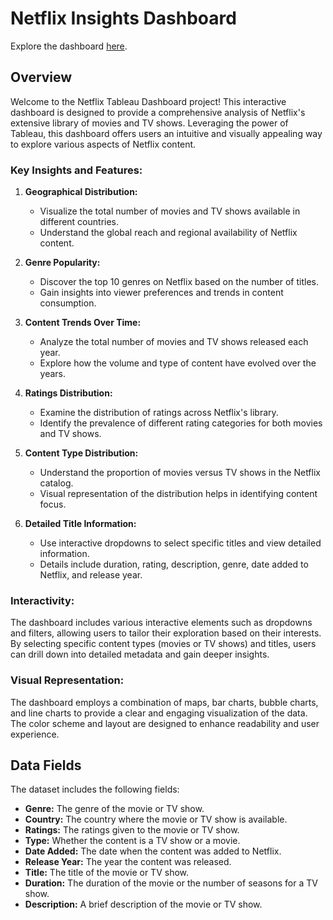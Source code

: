 # **Netflix Insights Dashboard**

Explore the dashboard [here](https://public.tableau.com/app/profile/shivanjali.sharma1221/viz/Netflix_17196783030320/Netflix).

## Overview
Welcome to the Netflix Tableau Dashboard project! This interactive dashboard is designed to provide a comprehensive analysis of Netflix's extensive library of movies and TV shows. Leveraging the power of Tableau, this dashboard offers users an intuitive and visually appealing way to explore various aspects of Netflix content.

### Key Insights and Features:
1. **Geographical Distribution:**
   - Visualize the total number of movies and TV shows available in different countries.
   - Understand the global reach and regional availability of Netflix content.

2. **Genre Popularity:**
   - Discover the top 10 genres on Netflix based on the number of titles.
   - Gain insights into viewer preferences and trends in content consumption.

3. **Content Trends Over Time:**
   - Analyze the total number of movies and TV shows released each year.
   - Explore how the volume and type of content have evolved over the years.

4. **Ratings Distribution:**
   - Examine the distribution of ratings across Netflix's library.
   - Identify the prevalence of different rating categories for both movies and TV shows.

5. **Content Type Distribution:**
   - Understand the proportion of movies versus TV shows in the Netflix catalog.
   - Visual representation of the distribution helps in identifying content focus.

6. **Detailed Title Information:**
   - Use interactive dropdowns to select specific titles and view detailed information.
   - Details include duration, rating, description, genre, date added to Netflix, and release year.

### Interactivity:
The dashboard includes various interactive elements such as dropdowns and filters, allowing users to tailor their exploration based on their interests. By selecting specific content types (movies or TV shows) and titles, users can drill down into detailed metadata and gain deeper insights.

### Visual Representation:
The dashboard employs a combination of maps, bar charts, bubble charts, and line charts to provide a clear and engaging visualization of the data. The color scheme and layout are designed to enhance readability and user experience.

## Data Fields
The dataset includes the following fields:
- **Genre:** The genre of the movie or TV show.
- **Country:** The country where the movie or TV show is available.
- **Ratings:** The ratings given to the movie or TV show.
- **Type:** Whether the content is a TV show or a movie.
- **Date Added:** The date when the content was added to Netflix.
- **Release Year:** The year the content was released.
- **Title:** The title of the movie or TV show.
- **Duration:** The duration of the movie or the number of seasons for a TV show.
- **Description:** A brief description of the movie or TV show.
